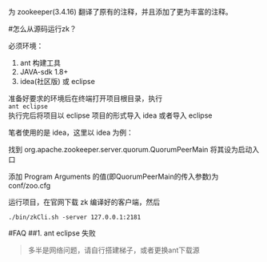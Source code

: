 为 zookeeper(3.4.16) 翻译了原有的注释，并且添加了更为丰富的注释。

#怎么从源码运行zk？

必须环境：
  1. ant 构建工具  
  2. JAVA-sdk 1.8+  
  3. idea(社区版) 或 eclipse  

准备好要求的环境后在终端打开项目根目录，执行  
`ant eclipse`  
执行完后将项目以 eclipse 项目的形式导入 idea 或者导入 eclipse

笔者使用的是 idea，这里以 idea 为例：

找到 org.apache.zookeeper.server.quorum.QuorumPeerMain 将其设为启动入口

添加 Program Arguments 的值(即QuorumPeerMain的传入参数)为 conf/zoo.cfg

运行项目，在官网下载 zk 编译好的客户端，然后

`./bin/zkCli.sh -server 127.0.0.1:2181`

#FAQ
##1. ant eclipse 失败
>多半是网络问题，请自行搭建梯子，或者更换ant下载源